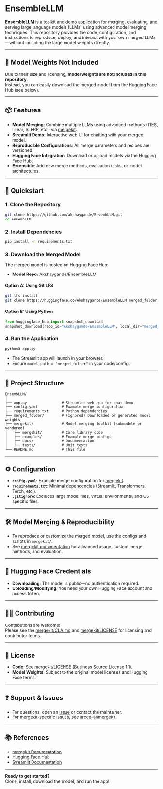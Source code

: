 # EnsembleLLM

**EnsembleLLM** is a toolkit and demo application for merging, evaluating, and serving large language models (LLMs) using advanced model merging techniques. This repository provides the code, configuration, and instructions to reproduce, deploy, and interact with your own merged LLMs—without including the large model weights directly.

---

## 🚨 Model Weights Not Included

Due to their size and licensing, **model weights are not included in this repository**.  
Instead, you can easily download the merged model from the Hugging Face Hub (see below).

---

## 📦 Features

- **Model Merging**: Combine multiple LLMs using advanced methods (TIES, linear, SLERP, etc.) via [mergekit](https://github.com/arcee-ai/mergekit).
- **Streamlit Demo**: Interactive web UI for chatting with your merged model.
- **Reproducible Configurations**: All merge parameters and recipes are versioned.
- **Hugging Face Integration**: Download or upload models via the Hugging Face Hub.
- **Extensible**: Add new merge methods, evaluation tasks, or model architectures.

---

## 🚀 Quickstart

### 1. Clone the Repository

```bash
git clone https://github.com/akshaygande/EnsembLLM.git
cd EnsembLLM
```

### 2. Install Dependencies

```bash
pip install -r requirements.txt
```

### 3. Download the Merged Model

The merged model is hosted on Hugging Face Hub:

- **Model Repo:** [Akshaygande/EnsembleLLM](https://huggingface.co/Akshaygande/EnsembleLLM)

#### Option A: Using Git LFS

```bash
git lfs install
git clone https://huggingface.co/Akshaygande/EnsembleLLM merged_folder
```

#### Option B: Using Python

```python
from huggingface_hub import snapshot_download
snapshot_download(repo_id="Akshaygande/EnsembleLLM", local_dir="merged_folder")
```

### 4. Run the Application

```bash
python3 app.py
```

- The Streamlit app will launch in your browser.
- Ensure `model_path = "merged_folder"` in your code/config.

---

## 📝 Project Structure

```
EnsembLLM/
│
├── app.py                # Streamlit web app for chat demo
├── config.yaml           # Example merge configuration
├── requirements.txt      # Python dependencies
├── merged_folder/        # (Ignored) Downloaded or generated model weights
├── mergekit/             # Model merging toolkit (submodule or vendored)
│   ├── mergekit/         # Core library code
│   ├── examples/         # Example merge configs
│   ├── docs/             # Documentation
│   └── tests/            # Unit tests
└── README.md             # This file
```

---

## ⚙️ Configuration

- **`config.yaml`**: Example merge configuration for [mergekit](https://github.com/arcee-ai/mergekit).
- **`requirements.txt`**: Minimal dependencies (Streamlit, Transformers, Torch, etc.).
- **`.gitignore`**: Excludes large model files, virtual environments, and OS-specific files.

---

## 🛠️ Model Merging & Reproducibility

- To reproduce or customize the merged model, use the configs and scripts in `mergekit/`.
- See [mergekit documentation](mergekit/README.md) for advanced usage, custom merge methods, and evaluation.

---

## 🔐 Hugging Face Credentials

- **Downloading**: The model is public—no authentication required.
- **Uploading/Modifying**: You need your own Hugging Face account and access token.

---

## 🧑‍💻 Contributing

Contributions are welcome!  
Please see the [mergekit/CLA.md](mergekit/CLA.md) and [mergekit/LICENSE](mergekit/LICENSE) for licensing and contributor terms.

---

## 📄 License

- **Code**: See [mergekit/LICENSE](mergekit/LICENSE) (Business Source License 1.1).
- **Model Weights**: Subject to the original model licenses and Hugging Face terms.

---

## ❓ Support & Issues

- For questions, open an [issue](https://github.com/akshaygande/EnsembLLM/issues) or contact the maintainer.
- For mergekit-specific issues, see [arcee-ai/mergekit](https://github.com/arcee-ai/mergekit).

---

## 📚 References

- [mergekit Documentation](mergekit/README.md)
- [Hugging Face Hub](https://huggingface.co/docs/hub/index)
- [Streamlit Documentation](https://docs.streamlit.io/)

---

**Ready to get started?**  
Clone, install, download the model, and run the app! 

